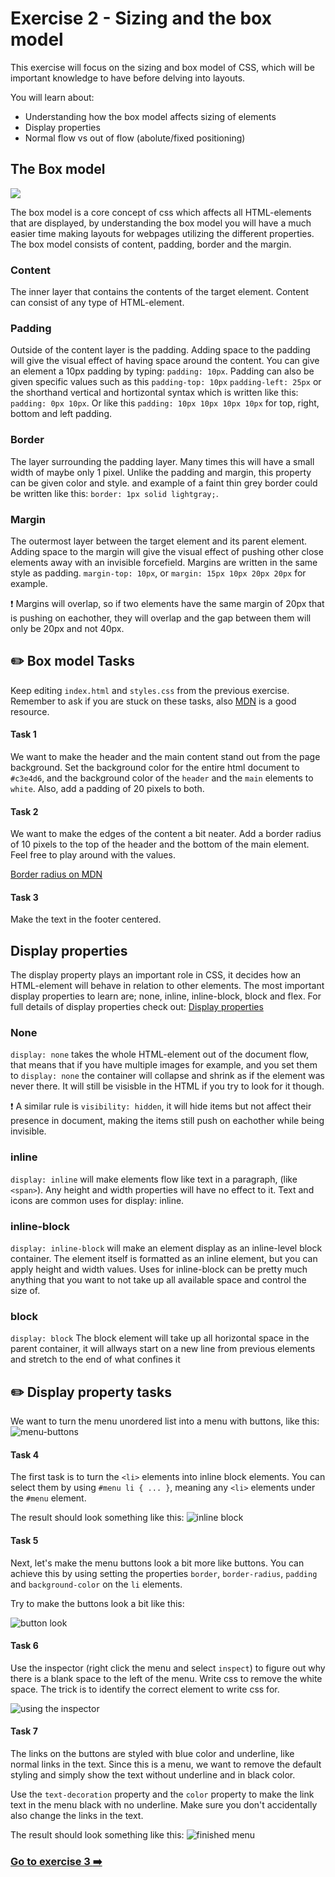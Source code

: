# Exercise 2 - Sizing and the box model
This exercise will focus on the sizing and box model of CSS, which will be important knowledge to have before delving into layouts.

You will learn about:
- Understanding how the box model affects sizing of elements
- Display properties
- Normal flow vs out of flow (abolute/fixed positioning)

## The Box model
![](images/box-model.png)

The box model is a core concept of css which affects all HTML-elements that are displayed, by understanding the box model you will have a much easier time making layouts for webpages utilizing the different properties. The box model consists of content, padding, border and the margin.

### Content 
The inner layer that contains the contents of the target element. Content can consist of any type of HTML-element.
### Padding
Outside of the content layer is the padding. Adding space to the padding will give the visual effect of having space around the content.
You can give an element a 10px padding by typing: `padding: 10px`. Padding can also be given specific values such as this `padding-top: 10px` `padding-left: 25px` or the shorthand vertical and hortizontal syntax which is written like this: `padding: 0px 10px`. Or like this `padding: 10px 10px 10px 10px` for top, right, bottom and left padding.
### Border
The layer surrounding the padding layer. Many times this will have a small width of maybe only 1 pixel. Unlike the padding and margin, this property can be given color and style. and example of a faint thin grey border could be written like this: `border: 1px solid lightgray;`.

### Margin
The outermost layer between the target element and its parent element. Adding space to the margin will give the visual effect of pushing other close elements away with an invisible forcefield. Margins are written in the same style as padding. `margin-top: 10px`, or `margin: 15px 10px 20px 20px` for example.

:exclamation: Margins will overlap, so if two elements have the same margin of 20px that is pushing on eachother, they will overlap and the gap between them will only be 20px and not 40px.

## :pencil2: Box model Tasks
Keep editing `index.html` and `styles.css` from the previous exercise. 
Remember to ask if you are stuck on these tasks, also [MDN](https://developer.mozilla.org/en-US/docs/Web/CSS) is a good resource.  


#### Task 1
We want to make the header and the main content stand out from the page background. Set the background color for the entire
html document to `#c3e4d6`, and the background color of the `header` and the `main` elements to `white`. Also, add a
padding of 20 pixels to both.

#### Task 2
We want to make the edges of the content a bit neater. Add a border radius of 10 pixels to the top of the header and the bottom of the main element.
Feel free to play around with the values.

[Border radius on MDN](https://developer.mozilla.org/en-US/docs/Web/CSS/border-radius)

#### Task 3
Make the text in the footer centered.


## Display properties
The display property plays an important role in CSS, it decides how an HTML-element will behave in relation to other elements.
The most important display properties to learn are; none, inline, inline-block, block and flex.
For full details of display properties check out: [Display properties](https://developer.mozilla.org/en-US/docs/Web/CSS/display)

### None
`display: none` takes the whole HTML-element out of the document flow, that means that if you have multiple images for example, and you set them to `display: none` the container will collapse and shrink as if the element was never there. It will still be visisble in the HTML if you try to look for it though. 

:exclamation: A similar rule is `visibility: hidden`, it will hide items but not affect their presence in document, making the items still push on eachother while being invisible.

### inline
`display: inline` will make elements flow like text in a paragraph, (like `<span>`). Any height and width properties will have no effect to it. Text and icons are common uses for display: inline.

### inline-block
`display: inline-block` will make an element display as an inline-level block container. The element itself is formatted as an inline element, but you can apply height and width values. Uses for inline-block can be pretty much anything that you want to not take up all available space and control the size of.

### block
`display: block` The block element will take up all horizontal space in the parent container, it will allways start on a new line from previous elements and stretch to the end of what confines it


## :pencil2: Display property tasks

We want to turn the menu unordered list into a menu with buttons, like this: ![menu-buttons](menu-buttons.png)

#### Task 4 

The first task is to turn the `<li>` elements into inline block elements. You can select
them by using `#menu li { ... }`, meaning any `<li>` elements under the `#menu` element.

The result should look something like this: ![inline block](menu-inline-block.png)

#### Task 5

Next, let's make the menu buttons look a bit more like buttons. You can achieve this by
using setting the properties `border`, `border-radius`, `padding` and `background-color` on the 
`li` elements. 

Try to make the buttons look a bit like this: 

![button look](button-look.png)

#### Task 6
Use the inspector (right click the menu and select `inspect`) to figure out why there is a blank
space to the left of the menu. Write css to remove the white space. The trick is to identify the 
correct element to write css for.

![using the inspector](inspector.png)


#### Task 7

The links on the buttons are styled with blue color and underline, like normal links in 
the text. Since this is a menu, we want to remove the default styling and simply show 
the text without underline and in black color. 

Use the `text-decoration` property and the `color` property to make the link text
in the menu black with no underline. Make sure you don't accidentally also change the links 
in the text.

The result should look something like this: 
![finished menu](finished-menu.png)
### [Go to exercise 3 :arrow_right:](../exercise-3/readme.md)




